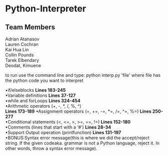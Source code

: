 # Python-Interpreter

## Team Members <br>
Adrian Atanasov<br>
Lauren Cochran<br>
Kai Hua Lin<br>
Collin Pounds<br>
Tarek Elbendary<br>
Deodat, Kimuene<br>

to run use the command line and type: python interp.py 'file' where file has the python code you want to interpret 

•if/elseblocks **Lines 183-245**<br>
•Variable definitions **Lines 37-127**<br>
•while and forLoops **Lines 324-454**<br>
•Arithmetic operators (+, -, *, /, %, ^)<br> **Lines 173-189** 
•Assignment operators (=, +=, -=, *=, /=, ^=, %=) **Lines 250-277**<br>
•Conditional statements (<, <=, >, >=, ==, !=) **Lines 152-180**<br>
•Comments (lines that start with a ‘#’) **Lines 28-34**<br>
•Support Output operation (printfunction) **Lines 131-197**<br>
•BONUS:Syntax error message(this is where we did the accept/reject string. If the given codeaka. grammar is not a Python language, reject it. In other words, throw a syntax error message).<br>
